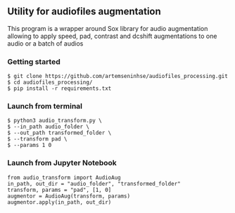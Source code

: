 ## Utility for audiofiles augmentation

This program is a wrapper around Sox library for audio augmentation allowing to apply speed, pad, contrast and dcshift augmentations to one audio or a batch of audios


### Getting started
```
$ git clone https://github.com/artemseninhse/audiofiles_processing.git
$ cd audiofiles_processing/
$ pip install -r requirements.txt
```

### Launch from terminal
```
$ python3 audio_transform.py \
$ --in_path audio_folder \
$ --out_path transformed_folder \
$ --transform pad \
$ --params 1 0
```

### Launch from Jupyter Notebook
```
from audio_transform import AudioAug
in_path, out_dir = "audio_folder", "transformed_folder"
transform, params = "pad", [1, 0]
augmentor = AudioAug(transform, params)
augmentor.apply(in_path, out_dir)
```
